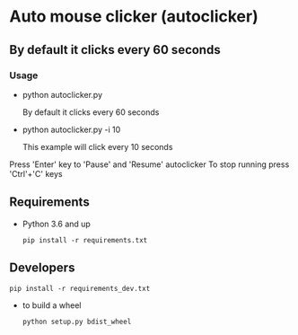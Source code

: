 # Auto mouse clicker (autoclicker)

## By default it clicks every 60 seconds

### Usage
* python autoclicker.py

  By default it clicks every 60 seconds
* python autoclicker.py -i 10

  This example will click every 10 seconds

Press 'Enter' key to 'Pause' and 'Resume' autoclicker
To stop running press 'Ctrl'+'C' keys

## Requirements
* Python 3.6 and up

  `pip install -r requirements.txt`

## Developers
  `pip install -r requirements_dev.txt`

* to build a wheel

  `python setup.py bdist_wheel`
